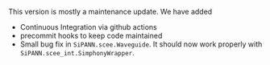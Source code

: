 This version is mostly a maintenance update. We have added

* Continuous Integration via github actions
* precommit hooks to keep code maintained
* Small bug fix in `SiPANN.scee.Waveguide`. It should now work properly with `SiPANN.scee_int.SimphonyWrapper`.
